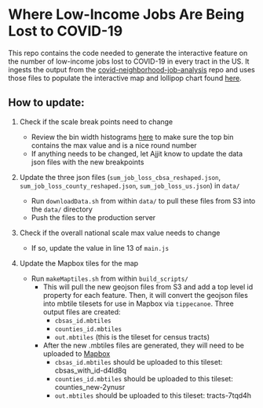 # Where Low-Income Jobs Are Being Lost to COVID-19

This repo contains the code needed to generate the interactive feature on the number of low-income jobs lost to COVID-19 in every tract in the US. It ingests the output from the [covid-neighborhood-job-analysis](https://github.com/UrbanInstitute/covid-neighborhood-job-analysis) repo and uses those files to populate the interactive map and lollipop chart found [here](https://www.urban.org/features/where-low-income-jobs-are-being-lost-covid-19).

## How to update:

1. Check if the scale break points need to change
    - Review the bin width histograms [here](http://apps.urban.org/features/covid-jobloss-feature/breakpoints.html) to make sure the top bin contains the max value and is a nice round number
    - If anything needs to be changed, let Ajjit know to update the data json files with the new breakpoints

2. Update the three json files (`sum_job_loss_cbsa_reshaped.json`, `sum_job_loss_county_reshaped.json`, `sum_job_loss_us.json`) in `data/`
    - Run `downloadData.sh` from within `data/` to pull these files from S3 into the `data/` directory
    - Push the files to the production server

3. Check if the overall national scale max value needs to change
    - If so, update the value in line 13 of `main.js`

4. Update the Mapbox tiles for the map
    - Run `makeMaptiles.sh` from within `build_scripts/`
        - This will pull the new geojson files from S3 and add a top level id property for each feature. Then, it will convert the geojson files into mbtile tilesets for use in Mapbox via `tippecanoe`. Three output files are created:
            - `cbsas_id.mbtiles`
            - `counties_id.mbtiles`
            - `out.mbtiles` (this is the tileset for census tracts)
        - After the new .mbtiles files are generated, they will need to be uploaded to [Mapbox](https://studio.mapbox.com/tilesets/)
            - `cbsas_id.mbtiles` should be uploaded to this tileset: cbsas_with_id-d4ld8q
            - `counties_id.mbtiles` should be uploaded to this tileset: counties_new-2ynusr
            - `out.mbtiles` should be uploaded to this tileset: tracts-7tqd4h
